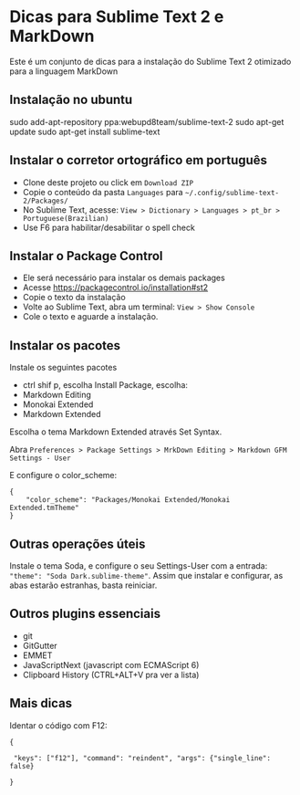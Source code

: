 
# Dicas para Sublime Text 2 e MarkDown

Este é um conjunto de dicas para a instalação do Sublime Text 2 otimizado para a linguagem MarkDown

## Instalação no ubuntu

sudo add-apt-repository ppa:webupd8team/sublime-text-2
sudo apt-get update
sudo apt-get install sublime-text

## Instalar o corretor ortográfico em português

- Clone deste projeto ou click em `Download ZIP`
- Copie o conteúdo da pasta `Languages` para `~/.config/sublime-text-2/Packages/` 
- No Sublime Text, acesse: `View > Dictionary > Languages > pt_br > Portuguese(Brazilian)`
- Use F6 para habilitar/desabilitar o spell check

## Instalar o Package Control

- Ele será necessário para instalar os demais packages
- Acesse https://packagecontrol.io/installation#st2 
- Copie o texto da instalação
- Volte ao Sublime Text, abra um terminal: `View > Show Console`
- Cole o texto e aguarde a instalação.

## Instalar os pacotes

Instale os seguintes pacotes

- ctrl shif p, escolha Install Package, escolha:
- Markdown Editing
- Monokai Extended
- Markdown Extended

Escolha o tema Markdown Extended através Set Syntax. 

Abra `Preferences > Package Settings > MrkDown Editing > Markdown GFM Settings - User`

E configure o color_scheme:

    {
        "color_scheme": "Packages/Monokai Extended/Monokai Extended.tmTheme"
    }

## Outras operações úteis

Instale o tema Soda, e configure o seu Settings-User com a entrada: `"theme": "Soda Dark.sublime-theme"`. Assim que instalar e configurar, as abas estarão estranhas, basta reiniciar.

## Outros plugins essenciais

- git
 - GitGutter
- EMMET
- JavaScriptNext (javascript com ECMAScript 6)
- Clipboard History  (CTRL+ALT+V pra ver a lista)




## Mais dicas

Identar o código com F12:

	{
	
	 "keys": ["f12"], "command": "reindent", "args": {"single_line": false} 
	
	}  


